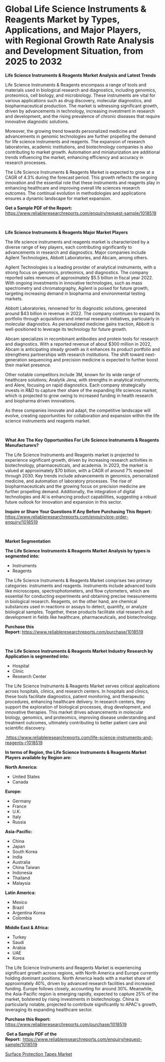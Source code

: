 <p><h1>Global Life Science Instruments & Reagents Market by Types, Applications, and Major Players, with Regional Growth Rate Analysis and Development Situation, from 2025 to 2032</h1></p><p><strong>Life Science Instruments & Reagents Market Analysis and Latest Trends</strong></p>
<p><p>Life Science Instruments & Reagents encompass a range of tools and materials used in biological research and diagnostics, including genomics, proteomics, cell biology, and microbiology. These instruments are vital for various applications such as drug discovery, molecular diagnostics, and biopharmaceutical production. The market is witnessing significant growth, driven by advancements in technology, increasing investment in research and development, and the rising prevalence of chronic diseases that require innovative diagnostic solutions.</p><p>Moreover, the growing trend towards personalized medicine and advancements in genomic technologies are further propelling the demand for life science instruments and reagents. The expansion of research laboratories, academic institutions, and biotechnology companies is also contributing to market growth. Automation and miniaturization are additional trends influencing the market, enhancing efficiency and accuracy in research processes.</p><p>The Life Science Instruments & Reagents Market is expected to grow at a CAGR of 4.3% during the forecast period. This growth reflects the ongoing innovation and the essential role that these instruments and reagents play in enhancing healthcare and improving overall life sciences research outcomes. The continual evolution in methodologies and applications ensures a dynamic landscape for market expansion.</p></p>
<p><strong>Get a Sample PDF of the Report:&nbsp;</strong> <a href="https://www.reliableresearchreports.com/enquiry/request-sample/1018519?utm_campaign=3079&utm_medium=2&utm_source=Github&utm_content=ia&utm_term=21032025&utm_id=life-science-instruments-reagents">https://www.reliableresearchreports.com/enquiry/request-sample/1018519</a></p>
<p>&nbsp;</p>
<p><strong>Life Science Instruments & Reagents Major Market Players</strong></p>
<p><p>The life science instruments and reagents market is characterized by a diverse range of key players, each contributing significantly to advancements in research and diagnostics. Major companies include Agilent Technologies, Abbott Laboratories, and Abcam, among others.</p><p>Agilent Technologies is a leading provider of analytical instruments, with a strong focus on genomics, proteomics, and diagnostics. The company reported sales revenues of approximately $5.5 billion in fiscal year 2022. With ongoing investments in innovative technologies, such as mass spectrometry and chromatography, Agilent is poised for future growth, targeting increasing demand in biopharma and environmental testing markets.</p><p>Abbott Laboratories, renowned for its diagnostic solutions, generated around $43 billion in revenue in 2022. The company continues to expand its portfolio through acquisitions and internal research initiatives, particularly in molecular diagnostics. As personalized medicine gains traction, Abbott is well-positioned to leverage its technology for future growth.</p><p>Abcam specializes in recombinant antibodies and protein tools for research and diagnostics. With a reported revenue of about $300 million in 2022, Abcam is anticipating steady growth as it enhances its product portfolio and strengthens partnerships with research institutions. The shift toward next-generation sequencing and precision medicine is expected to further boost their market presence.</p><p>Other notable competitors include 3M, known for its wide range of healthcare solutions; Analytik Jena, with strengths in analytical instruments; and Alere, focusing on rapid diagnostics. Each company strategically invests in R&D to capture their share of the expanding life sciences market, which is projected to grow owing to increased funding in health research and biopharma driven innovations.</p><p>As these companies innovate and adapt, the competitive landscape will evolve, creating opportunities for collaboration and expansion within the life science instruments and reagents market.</p></p>
<p>&nbsp;</p>
<p><strong>What Are The Key Opportunities For Life Science Instruments & Reagents Manufacturers?</strong></p>
<p><p>The Life Science Instruments and Reagents market is projected to experience significant growth, driven by increasing research activities in biotechnology, pharmaceuticals, and academia. In 2023, the market is valued at approximately $70 billion, with a CAGR of around 7% expected through 2030. Key trends include advancements in genomics, personalized medicine, and automation of laboratory processes. The rise of biopharmaceuticals and the growing focus on precision medicine are further propelling demand. Additionally, the integration of digital technologies and AI is enhancing product capabilities, suggesting a robust future outlook for innovation and expansion in this sector.</p></p>
<p><strong>Inquire or Share Your Questions If Any Before Purchasing This Report:</strong> <a href="https://www.reliableresearchreports.com/enquiry/pre-order-enquiry/1018519?utm_campaign=3079&utm_medium=2&utm_source=Github&utm_content=ia&utm_term=21032025&utm_id=life-science-instruments-reagents">https://www.reliableresearchreports.com/enquiry/pre-order-enquiry/1018519</a></p>
<p>&nbsp;</p>
<p><strong>Market Segmentation</strong></p>
<p><strong>The Life Science Instruments & Reagents Market Analysis by types is segmented into:</strong></p>
<p><ul><li>Instruments</li><li>Reagents</li></ul></p>
<p><p>The Life Science Instruments & Reagents Market comprises two primary categories: instruments and reagents. Instruments include advanced tools like microscopes, spectrophotometers, and flow cytometers, which are essential for conducting experiments and obtaining precise measurements in biological research. Reagents, on the other hand, are chemical substances used in reactions or assays to detect, quantify, or analyze biological samples. Together, these products facilitate vital research and development in fields like healthcare, pharmaceuticals, and biotechnology.</p></p>
<p><strong>Purchase this Report:&nbsp;</strong><a href="https://www.reliableresearchreports.com/purchase/1018519?utm_campaign=3079&utm_medium=2&utm_source=Github&utm_content=ia&utm_term=21032025&utm_id=life-science-instruments-reagents">https://www.reliableresearchreports.com/purchase/1018519</a></p>
<p>&nbsp;</p>
<p><strong>The Life Science Instruments & Reagents Market Industry Research by Application is segmented into:</strong></p>
<p><ul><li>Hospital</li><li>Clinic</li><li>Research Center</li></ul></p>
<p><p>The Life Science Instruments & Reagents Market serves critical applications across hospitals, clinics, and research centers. In hospitals and clinics, these tools facilitate diagnostics, patient monitoring, and therapeutic procedures, enhancing healthcare delivery. In research centers, they support the exploration of biological processes, drug development, and innovative therapies. This market drives advancements in molecular biology, genomics, and proteomics, improving disease understanding and treatment outcomes, ultimately contributing to better patient care and scientific discovery.</p></p>
<p><a href="https://www.reliableresearchreports.com/life-science-instruments-and-reagents-r1018519?utm_campaign=3079&utm_medium=2&utm_source=Github&utm_content=ia&utm_term=21032025&utm_id=life-science-instruments-reagents">&nbsp;https://www.reliableresearchreports.com/life-science-instruments-and-reagents-r1018519</a></p>
<p><strong>In terms of Region, the Life Science Instruments & Reagents Market Players available by Region are:</strong></p>
<p>
    <p> <strong> North America: </strong>
        <ul>
            <li>United States</li>
            <li>Canada</li>
        </ul>
        </p> 
    <p> <strong> Europe: </strong>
        <ul>
            <li>Germany</li>
            <li>France</li>
            <li>U.K.</li>
            <li>Italy</li>
            <li>Russia</li>
        </ul>
        </p> 
    <p> <strong> Asia-Pacific: </strong>
        <ul>
            <li>China</li>
            <li>Japan</li>
            <li>South Korea</li>
            <li>India</li>
            <li>Australia</li>
            <li>China Taiwan</li>
            <li>Indonesia</li>
            <li>Thailand</li>
            <li>Malaysia</li>
        </ul>
        </p> 
    <p> <strong> Latin America: </strong>
        <ul>
            <li>Mexico</li>
            <li>Brazil</li>
            <li>Argentina Korea</li>
            <li>Colombia</li>
        </ul>
        </p> 
    <p> <strong> Middle East & Africa: </strong>
        <ul>
            <li>Turkey</li>
            <li>Saudi</li>
            <li>Arabia</li>
            <li>UAE</li>
            <li>Korea</li>
        </ul>
    </p>
    </p>
<p><p>The Life Science Instruments and Reagents Market is experiencing significant growth across regions, with North America and Europe currently holding dominant positions. North America leads with a market share of approximately 40%, driven by advanced research facilities and increased funding. Europe follows closely, accounting for around 30%. Meanwhile, the Asia-Pacific region is emerging rapidly, expected to capture 25% of the market, bolstered by rising investments in biotechnology. China is particularly notable, projected to contribute significantly to APAC's growth, leveraging its expanding healthcare sector.</p></p>
<p><strong>Purchase this Report: </strong><a href="https://www.reliableresearchreports.com/purchase/1018519?utm_campaign=3079&utm_medium=2&utm_source=Github&utm_content=ia&utm_term=21032025&utm_id=life-science-instruments-reagents">https://www.reliableresearchreports.com/purchase/1018519</a></p>
<p>&nbsp;<strong>Get a Sample PDF of the Report:&nbsp;&nbsp;</strong><a href="https://www.reliableresearchreports.com/enquiry/request-sample/1018519?utm_campaign=3079&utm_medium=2&utm_source=Github&utm_content=ia&utm_term=21032025&utm_id=life-science-instruments-reagents">https://www.reliableresearchreports.com/enquiry/request-sample/1018519</a></p>
<p><strong></strong></p>
<p><p><a href="https://github.com/ceneabiruk11/Market-Research-Report-List-1/blob/main/surface-protection-tapes-market.md?utm_campaign=3079&utm_medium=2&utm_source=Github&utm_content=ia&utm_term=21032025&utm_id=life-science-instruments-reagents">Surface Protection Tapes Market</a></p></p>